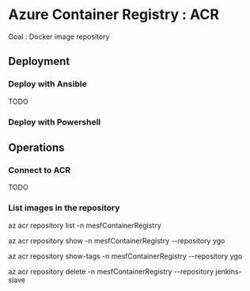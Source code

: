 # Azure Container Registry : ACR
Goal : Docker image repository

## Deployment
### Deploy with Ansible
TODO

### Deploy with Powershell

## Operations
### Connect to ACR
TODO

### List images in the repository
az acr repository list -n mesfContainerRegistry  

az acr repository show -n mesfContainerRegistry --repository ygo  

az acr repository show-tags -n mesfContainerRegistry --repository ygo  

az acr repository delete -n mesfContainerRegistry --repository jenkins-slave